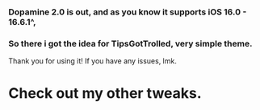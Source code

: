 ### Dopamine 2.0 is out, and as you know it supports iOS 16.0 - 16.6.1^,
### So there i got the idea for TipsGotTrolled, **very** simple theme.
Thank you for using it!
If you have any issues, lmk. 
# Check out my other tweaks.
